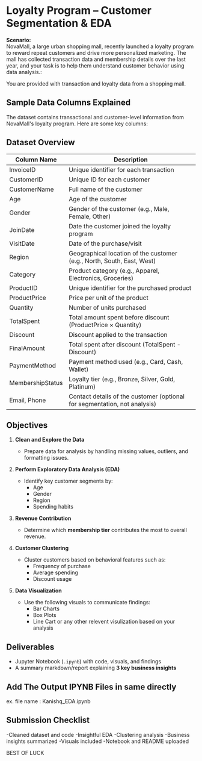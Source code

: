 # Loyalty Program – Customer Segmentation & EDA

**Scenario:**  
NovaMall, a large urban shopping mall, recently launched a loyalty program to reward repeat customers and drive more personalized marketing. The mall has collected transaction data and membership details over the last year, and your task is to help them understand customer behavior using data analysis.:

You are provided with transaction and loyalty data from a shopping mall.


## Sample Data Columns Explained
The dataset contains transactional and customer-level information from NovaMall's loyalty program. Here are some key columns:

<h2>Dataset Overview</h2>

<table>
  <thead>
    <tr>
      <th>Column Name</th>
      <th>Description</th>
    </tr>
  </thead>
  <tbody>
    <tr>
      <td>InvoiceID</td>
      <td>Unique identifier for each transaction</td>
    </tr>
    <tr>
      <td>CustomerID</td>
      <td>Unique ID for each customer</td>
    </tr>
    <tr>
      <td>CustomerName</td>
      <td>Full name of the customer</td>
    </tr>
    <tr>
      <td>Age</td>
      <td>Age of the customer</td>
    </tr>
    <tr>
      <td>Gender</td>
      <td>Gender of the customer (e.g., Male, Female, Other)</td>
    </tr>
    <tr>
      <td>JoinDate</td>
      <td>Date the customer joined the loyalty program</td>
    </tr>
    <tr>
      <td>VisitDate</td>
      <td>Date of the purchase/visit</td>
    </tr>
    <tr>
      <td>Region</td>
      <td>Geographical location of the customer (e.g., North, South, East, West)</td>
    </tr>
    <tr>
      <td>Category</td>
      <td>Product category (e.g., Apparel, Electronics, Groceries)</td>
    </tr>
    <tr>
      <td>ProductID</td>
      <td>Unique identifier for the purchased product</td>
    </tr>
    <tr>
      <td>ProductPrice</td>
      <td>Price per unit of the product</td>
    </tr>
    <tr>
      <td>Quantity</td>
      <td>Number of units purchased</td>
    </tr>
    <tr>
      <td>TotalSpent</td>
      <td>Total amount spent before discount (ProductPrice × Quantity)</td>
    </tr>
    <tr>
      <td>Discount</td>
      <td>Discount applied to the transaction</td>
    </tr>
    <tr>
      <td>FinalAmount</td>
      <td>Total spent after discount (TotalSpent - Discount)</td>
    </tr>
    <tr>
      <td>PaymentMethod</td>
      <td>Payment method used (e.g., Card, Cash, Wallet)</td>
    </tr>
    <tr>
      <td>MembershipStatus</td>
      <td>Loyalty tier (e.g., Bronze, Silver, Gold, Platinum)</td>
    </tr>
    <tr>
      <td>Email, Phone</td>
      <td>Contact details of the customer (optional for segmentation, not analysis)</td>
    </tr>
  </tbody>
</table>


## Objectives

1. **Clean and Explore the Data**
   - Prepare data for analysis by handling missing values, outliers, and formatting issues.

2. **Perform Exploratory Data Analysis (EDA)**
   - Identify key customer segments by:
     - Age
     - Gender
     - Region
     - Spending habits

3. **Revenue Contribution**
   - Determine which **membership tier** contributes the most to overall revenue.

4. **Customer Clustering**
   - Cluster customers based on behavioral features such as:
     - Frequency of purchase
     - Average spending
     - Discount usage

5. **Data Visualization**
   - Use the following visuals to communicate findings:
     - Bar Charts
     - Box Plots
     - Line Cart
or any other relevent visulization based on your analysis

## Deliverables

- Jupyter Notebook (`.ipynb`) with code, visuals, and findings
- A summary markdown/report explaining **3 key business insights**

## Add The Output IPYNB Files in same directly
ex. file name : Kanishq_EDA.ipynb


## Submission Checklist

-Cleaned dataset and code
-Insightful EDA
-Clustering analysis
-Business insights summarized
-Visuals included
-Notebook and README uploaded


BEST OF LUCK


